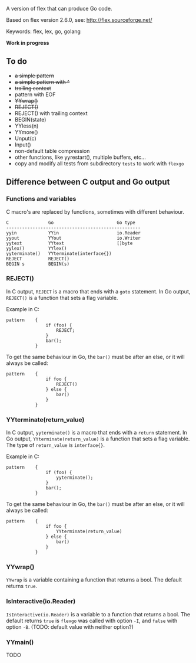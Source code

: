 A version of flex that can produce Go code.

Based on flex version 2.6.0, see: http://flex.sourceforge.net/

Keywords: flex, lex, go, golang

**Work in progress**

## To do

 * ~~a simple pattern~~
 * ~~a simple pattern with ^~~
 * ~~trailing context~~
 * pattern with EOF
 * ~~YYwrap()~~
 * ~~REJECT()~~
 * REJECT() with trailing context
 * BEGIN(state)
 * YYless(n)
 * YYmore()
 * Unput(c)
 * Input()
 * non-default table compression
 * other functions, like yyrestart(), multiple buffers, etc...
 * copy and modify all tests from subdirectory `tests` to work with `flexgo`

## Difference between C output and Go output

### Functions and variables

C macro's are replaced by functions, sometimes with different behaviour.

    C               Go                        Go type
    ---------------------------------------------------
    yyin            YYin                      io.Reader
    yyout           YYout                     io.Writer
	yytext          YYtext                    []byte
    yylex()         YYlex()  
	yyterminate()   YYterminate(interface{})
    REJECT          REJECT()
    BEGIN s         BEGIN(s)

### REJECT()

In C output, `REJECT` is a macro that ends with a `goto` statement. In
Go output, `REJECT()` is a function that sets a flag variable.

Example in C:

    pattern    {
                   if (foo) {
                       REJECT;
                   }
                   bar();
               }
               
To get the same behaviour in Go, the `bar()` must be after an else, or
it will always be called:

    pattern    {
                   if foo {
                       REJECT()
                   } else {
                       bar()
                   }
               }       

### YYterminate(return_value)

In C output, `yyterminate()` is a macro that ends with a `return` statement. In
Go output, `YYterminate(return_value)` is a function that sets a flag
variable. The type of `return_value` is `interface{}`.

Example in C:

    pattern    {
                   if (foo) {
                       yyterminate();
                   }
                   bar();
               }
               
To get the same behaviour in Go, the `bar()` must be after an else, or
it will always be called:

    pattern    {
                   if foo {
                       YYterminate(return_value)
                   } else {
                       bar()
                   }
               }       

### YYwrap()

`YYwrap` is a variable containing a function that returns a bool. The
default returns `true`.

### IsInteractive(io.Reader)

`IsInteractive(io.Reader)` is a variable to a function that returns a
bool. The default returns `true` is `flexgo` was called with option
`-I`, and `false` with option `-B`. (TODO: default value with neither
option?)

### YYmain()

TODO
